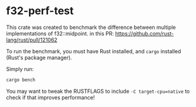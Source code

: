 # f32-perf-test

This crate was created to benchmark the difference between multiple implementations of f32::midpoint.
in this PR: https://github.com/rust-lang/rust/pull/121062

To run the benchmark, you must have Rust installed, and `cargo` installed (Rust's package manager).

Simply run:
```sh
cargo bench
```

You may want to tweak the RUSTFLAGS to include `-C target-cpu=native` to check if that improves performance!
